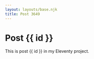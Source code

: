 ```yaml
---
layout: layouts/base.njk
title: Post 3649
---
```


# Post {{ id }}

This is post {{ id }} in my Eleventy project.
